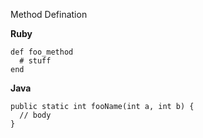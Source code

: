 
Method Defination 

**Ruby**
```
def foo_method
  # stuff
end
```
**Java**
```
public static int fooName(int a, int b) {
  // body
}
```
